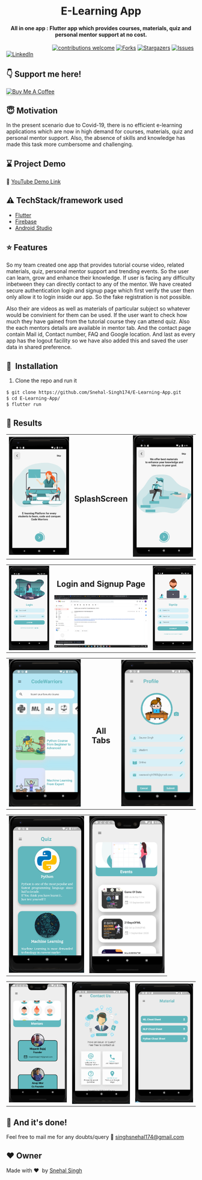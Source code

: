 <h1 align="center">E-Learning App</h1>

<div align= "center">
  <h4>All in one app : Flutter app which provides courses, materials, quiz and personal mentor support at no cost.</h4>
</div>

&nbsp;&nbsp;&nbsp;&nbsp;&nbsp;&nbsp;&nbsp;&nbsp;&nbsp;&nbsp;&nbsp;&nbsp;&nbsp;&nbsp;&nbsp;&nbsp;&nbsp;&nbsp;&nbsp;&nbsp;&nbsp;&nbsp;&nbsp;&nbsp;&nbsp;&nbsp;&nbsp;&nbsp;&nbsp;&nbsp;
[![contributions welcome](https://img.shields.io/badge/contributions-welcome-brightgreen.svg?style=flat)](https://github.com/Snehal-Singh174/CoDy_GiRlS/issues)
[![Forks](https://img.shields.io/github/forks/Snehal-Singh174/CoDy_GiRlS.svg?logo=github)](https://github.com/Snehal-Singh174/CoDy_GiRlS/network/members)
[![Stargazers](https://img.shields.io/github/stars/Snehal-Singh174/CoDy_GiRlS.svg?logo=github)](https://github.com/Snehal-Singh174/CoDy_GiRlS/stargazers)
[![Issues](https://img.shields.io/github/issues/Snehal-Singh174/CoDy_GiRlS.svg?logo=github)](https://github.com/Snehal-Singh174/CoDy_GiRlS/issues)
[![LinkedIn](https://img.shields.io/badge/-LinkedIn-black.svg?style=flat-square&logo=linkedin&colorB=555)](https://www.linkedin.com/in/snehal-singh-b5119817b/)

## :point_down: Support me here!
<a href="https://www.buymeacoffee.com/Snehal" target="_blank"><img src="https://www.buymeacoffee.com/assets/img/custom_images/orange_img.png" alt="Buy Me A Coffee" style="height: 41px !important;width: 174px !important;box-shadow: 0px 3px 2px 0px rgba(190, 190, 190, 0.5) !important;-webkit-box-shadow: 0px 3px 2px 0px rgba(190, 190, 190, 0.5) !important;" ></a>

## :innocent: Motivation
In the present scenario due to Covid-19, there is no efficient e-learning applications which are now in high demand for courses, materials, quiz and personal mentor support. Also, the absence of skills and knowledge has made this task more cumbersome and challenging. 

## :hourglass: Project Demo
:movie_camera: [YouTube Demo Link](https://www.youtube.com/watch?v=Ufds89uJy3k)

## :warning: TechStack/framework used

- [Flutter](https://flutter.dev/)
- [Firebase](https://firebase.google.com/)
- [Android Studio](https://developer.android.com/studio)

## :star: Features
So my team created one app that provides tutorial course video, related materials, quiz, personal mentor support and trending events. So the user can learn, grow and enhance their knowledge. If user is facing any difficulty inbetween they can directly contact to any of the mentor. We have created secure authentication login and signup page which first verify the user then only allow it to login inside our app. So the fake registration is not possible. 

Also their are videos as well as materials of particular subject so whatever would be convinient for them can be used. If the user want to check how much they have gained from the tutorial course they can attend quiz. Also the each mentors details are available in mentor tab. And the contact page contain Mail id, Contact number, FAQ and Google location. And last as every app has the logout facility so we have also added this and saved the user data in shared preference. 

## 🚀&nbsp; Installation
1. Clone the repo and run it
```
$ git clone https://github.com/Snehal-Singh174/E-Learning-App.git
$ cd E-Learning-App/
$ flutter run
```

## :key: Results

<div style="text-align: center"><table><tr>
  <td style="text-align: center">
    <img src="https://github.com/Snehal-Singh174/CoDy_GiRlS/blob/master/output/Screenshot%20(36).png" width="200"/>
</td>
<td style="text-align: center">
  <h2>SplashScreen</h2>
</td>
  <td style="text-align: center">
<img src="https://github.com/Snehal-Singh174/CoDy_GiRlS/blob/master/output/Screenshot%20(37).png" width="200"/>
</td>
</tr></table></div>

<div style="text-align: center"><table><tr>
  <td style="text-align: center">
    <img src="https://github.com/Snehal-Singh174/CoDy_GiRlS/blob/master/output/Screenshot%20(38).png" width="200"/>
</td>
<td style="text-align: center">
  <h2>Login and Signup Page</h2>
  <img src="https://github.com/Snehal-Singh174/CoDy_GiRlS/blob/master/output/Screenshot%20(233).png" width="400"/>
</td>
  <td style="text-align: center">
<img src="https://github.com/Snehal-Singh174/CoDy_GiRlS/blob/master/output/Screenshot%20(39).png" width="200"/>
</td>
</tr></table></div>

<div style="text-align: center"><table><tr>
  <td style="text-align: center">
    <img src="https://github.com/Snehal-Singh174/CoDy_GiRlS/blob/master/output/Screenshot%20(45).png" width="200"/>
</td>
<td style="text-align: center">
  <h2>All Tabs</h2>
</td>
  <td style="text-align: center">
<img src="https://github.com/Snehal-Singh174/CoDy_GiRlS/blob/master/output/Screenshot%20(47).png" width="200"/>
</td>
</tr></table>
<table><tr>
  <td style="text-align: center">
    <img src="https://github.com/Snehal-Singh174/CoDy_GiRlS/blob/master/output/Screenshot%20(48).png" width="200"/>
</td>
  <td style="text-align: center">
<img src="https://github.com/Snehal-Singh174/CoDy_GiRlS/blob/master/output/Screenshot%20(224).png" width="200"/>
</td>
</tr></table>
  <table><tr>
  <td style="text-align: center">
    <img src="https://github.com/Snehal-Singh174/CoDy_GiRlS/blob/master/output/Screenshot%20(240).png" width="200"/>
</td>
     <td style="text-align: center">
<img src="https://github.com/Snehal-Singh174/CoDy_GiRlS/blob/master/output/Screenshot%20(55).png" width="200"/>
</td>
  <td style="text-align: center">
<img src="https://github.com/Snehal-Singh174/CoDy_GiRlS/blob/master/output/Screenshot%20(62).png" width="200"/>
</td>
</tr></table>
</div>


## :clap: And it's done!
Feel free to mail me for any doubts/query 
:email: singhsnehal174@gmail.com

## :heart: Owner
Made with :heart:&nbsp;  by [Snehal Singh](https://github.com/Snehal-Singh174)
